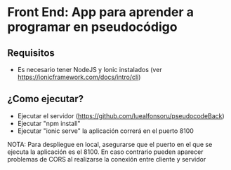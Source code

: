 # Front End: App para aprender a programar en pseudocódigo

## Requisitos

* Es necesario tener NodeJS y Ionic instalados (ver https://ionicframework.com/docs/intro/cli)

## ¿Como ejecutar?

* Ejecutar el servidor (https://github.com/luealfonsoru/pseudocodeBack)
* Ejecutar "npm install"
* Ejecutar "ionic serve" la aplicación correrá en el puerto 8100

NOTA: Para despliegue en local, asegurarse que el puerto en el que se ejecuta la aplicación es el 8100. En caso contrario pueden aparecer problemas de CORS al realizarse la conexión entre cliente y servidor
